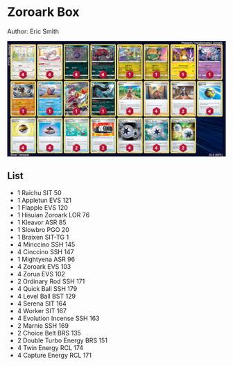 # Zoroark Box

Author: Eric Smith

![decklist](../../!Images/Standard/2SWSH-SIT/Zoroark%20Box.PNG)

## List
* 1 Raichu SIT 50
* 1 Appletun EVS 121
* 1 Flapple EVS 120
* 1 Hisuian Zoroark LOR 76
* 1 Kleavor ASR 85
* 1 Slowbro PGO 20
* 1 Braixen SIT-TG 1
* 4 Minccino SSH 145
* 4 Cinccino SSH 147
* 1 Mightyena ASR 96
* 4 Zoroark EVS 103
* 4 Zorua EVS 102
* 2 Ordinary Rod SSH 171
* 4 Quick Ball SSH 179
* 4 Level Ball BST 129
* 4 Serena SIT 164
* 4 Worker SIT 167
* 4 Evolution Incense SSH 163
* 2 Marnie SSH 169
* 2 Choice Belt BRS 135
* 2 Double Turbo Energy BRS 151
* 4 Twin Energy RCL 174
* 4 Capture Energy RCL 171
